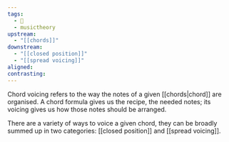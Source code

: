 ```yaml
---
tags:
  - 🌱
  - musictheory
upstream:
  - "[[chords]]"
downstream:
  - "[[closed position]]"
  - "[[spread voicing]]"
aligned: 
contrasting:
---
```

Chord voicing refers to the way the notes of a given [[chords|chord]] are organised. A chord formula gives us the recipe, the needed notes; its voicing gives us how those notes should be arranged. 

There are a variety of ways to voice a given chord, they can be broadly summed up in two categories: [[closed position]] and [[spread voicing]].

